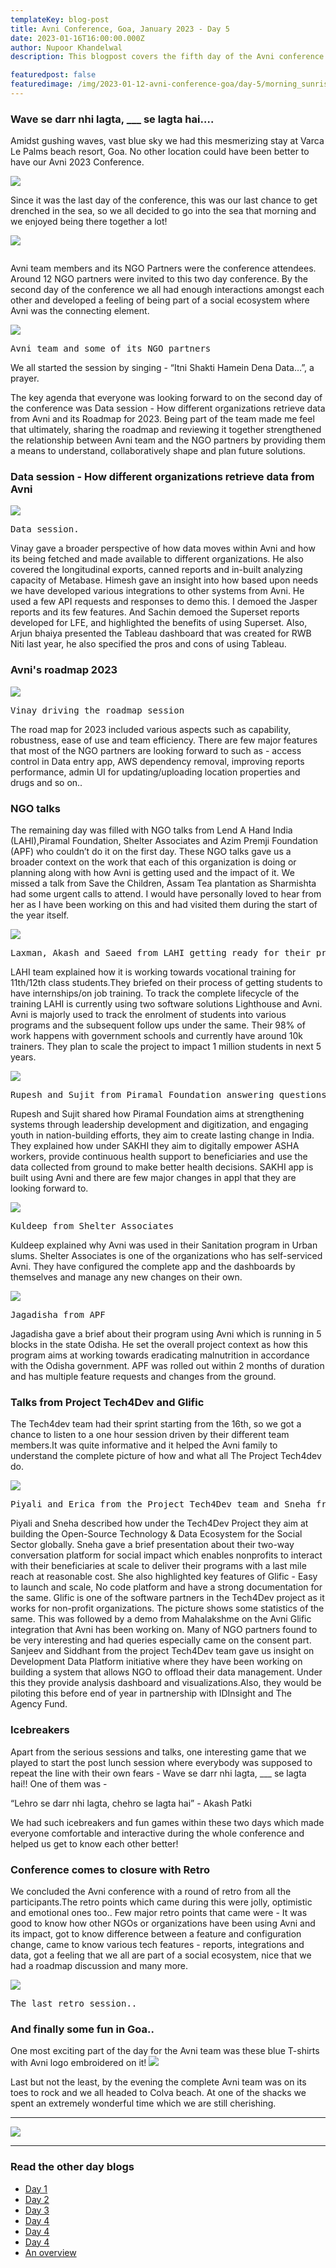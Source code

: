 ```yaml
---
templateKey: blog-post
title: Avni Conference, Goa, January 2023 - Day 5
date: 2023-01-16T16:00:00.000Z
author: Nupoor Khandelwal
description: This blogpost covers the fifth day of the Avni conference which includes the participation of various NGOs who have been using Avni in their programs.

featuredpost: false 
featuredimage: /img/2023-01-12-avni-conference-goa/day-5/morning_sunrise.jpg
---
```


### Wave se darr nhi lagta, ___ se lagta hai….

Amidst gushing waves, vast blue sky we had this mesmerizing stay at Varca Le Palms beach resort, Goa. No other location could have been better to have our Avni 2023 Conference.

![](/img/2023-01-12-avni-conference-goa/day-5/me.jpg)

Since it was the last day of the conference, this was our last chance to get drenched in the sea, so we all decided to go into the sea that morning and we enjoyed being there together a lot!

![](/img/2023-01-12-avni-conference-goa/day-5/beachside.jpg)
<pre></pre>

Avni team members and its NGO Partners were the conference attendees. Around 12 NGO partners were invited to this two day conference. By the second day of the conference we all had enough interactions amongst each other and developed a feeling of being part of a social ecosystem where Avni was the connecting element.

![](/img/2023-01-12-avni-conference-goa/day-5/avni_team.jpg)
<pre>Avni team and some of its NGO partners</pre>

We all started the session by singing - “Itni Shakti Hamein Dena Data…”, a prayer.

The key agenda that everyone was looking forward to on the second day of the conference was Data session - How different organizations retrieve data from Avni and its Roadmap for 2023. Being part of the team made me feel that ultimately, sharing the roadmap and reviewing it together strengthened the relationship between Avni team and the NGO partners by providing them a means to understand, collaboratively shape and plan future solutions.

### Data session - How different organizations retrieve data from Avni
![](/img/2023-01-12-avni-conference-goa/day-5/data_session.jpg)
<pre>Data session.
</pre>

Vinay gave a broader perspective of how data moves within Avni and how its being fetched and made available to different organizations. He also covered the longitudinal exports, canned reports and in-built analyzing capacity of Metabase.
Himesh gave an insight into how based upon needs we have developed various integrations to other systems from Avni. He used a few API requests and responses to demo this.
I demoed the Jasper reports and its few features. And Sachin demoed the Superset reports developed for LFE, and highlighted the benefits of using Superset.
Also, Arjun bhaiya presented the Tableau dashboard that was created for RWB Niti last year, he also specified the pros and cons of using Tableau.

### Avni's roadmap 2023
![](/img/2023-01-12-avni-conference-goa/day-5/vinay_roadmap.jpg)
<pre>Vinay driving the roadmap session</pre>

The road map for 2023 included various aspects such as capability, robustness, ease of use and team efficiency. There are few major features that most of the NGO partners are looking forward to such as - access control in Data entry app, AWS dependency removal, improving reports performance, admin UI for updating/uploading location properties and drugs and so on..

### NGO talks
The remaining day was filled with NGO talks from Lend A Hand India (LAHI),Piramal Foundation, Shelter Associates and Azim Premji Foundation (APF) who couldn’t do it on the first day. These NGO talks gave us a broader context on the work that each of this organization is doing or planning along with how Avni is getting used and the impact of it. We missed a talk from Save the Children, Assam Tea plantation as Sharmishta had some urgent calls to attend. I would have personally loved to hear from her as I have been working on this and had visited them during the start of the year itself.

![](/img/2023-01-12-avni-conference-goa/day-5/Lahi.jpg)
<pre>Laxman, Akash and Saeed from LAHI getting ready for their presentation
</pre>

LAHI team explained how it is working towards vocational training for 11th/12th class students.They briefed on their process of getting students to have internships/on job training. To track the complete lifecycle of the training LAHI is currently using two software solutions Lighthouse and Avni. Avni is majorly used to track the enrolment of students into various programs and the subsequent follow ups under the same. Their 98% of work happens with government schools and currently have around 10k trainers. They plan to scale the project to impact 1 million students in next 5 years.

![](/img/2023-01-12-avni-conference-goa/day-5/sakhi.jpg)
<pre>Rupesh and Sujit from Piramal Foundation answering questions post their talk</pre>

Rupesh and Sujit shared how Piramal Foundation aims at strengthening systems through leadership development and digitization, and engaging youth in nation-building efforts, they aim to create lasting change in India. They explained how under SAKHI they aim to digitally empower ASHA workers, provide continuous health support to beneficiaries and use the data collected from ground to make better health decisions. SAKHI app is built using Avni and there are few major changes in appl that they are looking forward to.

![](/img/2023-01-12-avni-conference-goa/day-5/kuldeep.jpg)
<pre>Kuldeep from Shelter Associates</pre>

Kuldeep explained why Avni was used in their Sanitation program in Urban slums. Shelter Associates is one of the organizations who has self-serviced Avni. They have configured the complete app and the dashboards by themselves and manage any new changes on their own.

![](/img/2023-01-12-avni-conference-goa/day-5/jagadisha.jpg)
<pre>Jagadisha from APF</pre>

Jagadisha gave a brief about their program using Avni which is running in 5 blocks in the state Odisha. He set the overall project context as how this program aims at working towards eradicating malnutrition in accordance with the Odisha government. APF was rolled out within 2 months of duration and has multiple feature requests and changes from the ground.

### Talks from Project Tech4Dev and Glific
The Tech4dev team had their sprint starting from the 16th, so we got a chance to listen to a one hour session driven by their different team members.It was quite informative and it helped the Avni family to understand the complete picture of how and what all The Project Tech4dev do.

![](/img/2023-01-12-avni-conference-goa/day-5/glific_tech4dev.jpg)
<pre>Piyali and Erica from the Project Tech4Dev team and Sneha from Glific</pre>

Piyali and Sneha described how under the Tech4Dev Project they aim at building the Open-Source Technology & Data Ecosystem for the Social Sector globally.
Sneha gave a brief presentation about their two-way conversation platform for social impact which enables nonprofits to interact with their beneficiaries at scale to deliver their programs with a last mile reach at reasonable cost. She also highlighted key features of Glific - Easy to launch and scale, No code platform and have a strong documentation for the same. Glific is one of the software partners in the Tech4Dev project as it works for non-profit organizations. The picture shows some statistics of the same.
This was followed by a demo from Mahalakshme on the Avni Glific integration that Avni has been working on. Many of NGO partners found to be very interesting and had queries especially came on the consent part.
Sanjeev and Siddhant from the project Tech4Dev team gave us insight on Development Data Platform initiative where they have been working on building a system that allows NGO to offload their data management. Under this they provide analysis dashboard and visualizations.Also, they would be piloting this before end of year in partnership with IDInsight and The Agency Fund.


### Icebreakers
Apart from the serious sessions and talks, one interesting game that we played to start the post lunch session where everybody was supposed to repeat the line with their own fears - Wave se darr nhi lagta, ___ se lagta hai!! One of them was -

“Lehro se darr nhi lagta, chehro se lagta hai” - Akash Patki

We had such icebreakers and fun games within these two days which made everyone comfortable and interactive during the whole conference and helped us get to know each other better!


### Conference comes to closure with Retro
We concluded the Avni conference with a round of retro from all the participants.The retro points which came during this were jolly, optimistic and emotional ones too..
Few major retro points that came were - It was good to know how other NGOs or organizations have been using Avni and its impact, got to know difference between a feature and configuration change, came to know various tech features - reports, integrations and data, got a feeling that we all are part of a social ecosystem, nice that we had a roadmap discussion and many more.

![](/img/2023-01-12-avni-conference-goa/day-5/retro.jpeg)
<pre>The last retro session..
</pre>


### And finally some fun in Goa..
One most exciting part of the day for the Avni team was these blue T-shirts with Avni logo embroidered on it!
![](/img/2023-01-12-avni-conference-goa/day-5/team_collage.jpg)

Last but not the least, by the evening the complete Avni team was on its toes to rock and we all headed to Colva beach. At one of the shacks we spent an extremely wonderful time which we are still cherishing.


----------------------------

![](/img/2023-01-12-avni-conference-goa/day-5/party_time.jpg)

----------------------------
### Read the other day blogs

* [Day 1](https://avniproject.org/blog/2023-01-12-avni-conference-goa-day-1/)
* [Day 2](https://avniproject.org/blog/2023-01-13-avni-conference-goa-day-2/)
* [Day 3](https://avniproject.org/blog/2023-01-14-avni-conference-goa-day-3/)
* [Day 4](https://avniproject.org/blog/2023-01-15-avni-conference-goa-day-4/)
* [Day 4](https://avniproject.org/blog/2023-01-17-avni-conference-goa-day-4/)
* [Day 4](https://avniproject.org/blog/2023-01-18-avni-conference-goa-day-4/)
* [An overview](https://avniproject.org/blog/2023-01-19-avni-conference-goa-all-days/)